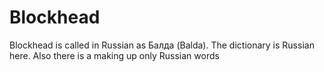 # Blockhead
Blockhead is called in Russian as Балда (Balda). The dictionary is Russian here. Also there is a making up only Russian words
